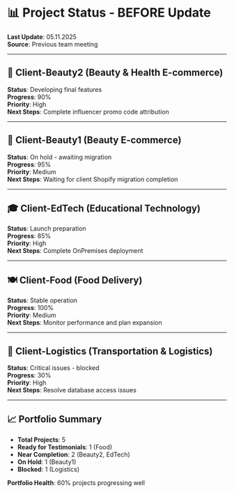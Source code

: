 # 📊 Project Status - BEFORE Update
**Last Update**: 05.11.2025  
**Source**: Previous team meeting

---

## 🧴 Client-Beauty2 (Beauty & Health E-commerce)
**Status**: Developing final features  
**Progress**: 90%  
**Priority**: High  
**Next Steps**: Complete influencer promo code attribution

---

## 🌺 Client-Beauty1 (Beauty E-commerce)  
**Status**: On hold - awaiting migration  
**Progress**: 95%  
**Priority**: Medium  
**Next Steps**: Waiting for client Shopify migration completion

---

## 🎓 Client-EdTech (Educational Technology)
**Status**: Launch preparation  
**Progress**: 85%  
**Priority**: High  
**Next Steps**: Complete OnPremises deployment

---

## 🍽️ Client-Food (Food Delivery)
**Status**: Stable operation  
**Progress**: 100%  
**Priority**: Medium  
**Next Steps**: Monitor performance and plan expansion

---

## 🚚 Client-Logistics (Transportation & Logistics)
**Status**: Critical issues - blocked  
**Progress**: 30%  
**Priority**: High  
**Next Steps**: Resolve database access issues

---

## 📈 Portfolio Summary
- **Total Projects**: 5
- **Ready for Testimonials**: 1 (Food)
- **Near Completion**: 2 (Beauty2, EdTech)
- **On Hold**: 1 (Beauty1)
- **Blocked**: 1 (Logistics)

**Portfolio Health**: 60% projects progressing well